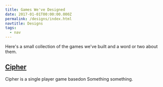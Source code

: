 ```yaml
---
title: Games We've Designed
date: 2017-01-01T00:00:00.000Z
permalink: /designs/index.html
navtitle: Designs
tags:
  - nav
---
```


Here's a small collection of the games we've built and a word or two about them.

## [Cipher](http://cipher.playthistonight.com)

Cipher is a single player game basedon
Something something.
